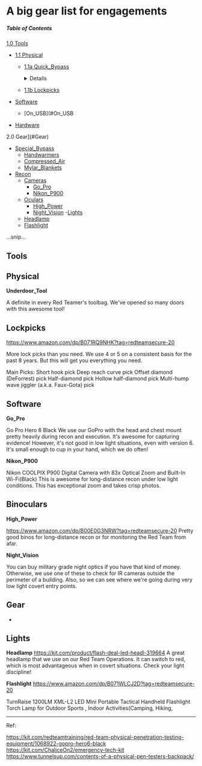 # A big gear list for engagements

##### Table of Contents  


 
[1.0 Tools](#Tools)
  - [1.1 Physical](#Physical)
                  
    - [1.1a Quick_Bypass](#Quick_Bypass)<details><summary>Details</summary><p>
      - [Adam's_Rite](#Adam's_Rite)
      + [Travelors_Hook](#Travelors_Hook)
      + [Shims](#Shims)
      + [Underdoor_Tool](#Underdoor_Tool)
      </p></details>

    - [1.1b Lockpicks](#Lockpicks)
    
  - [Software](#Software)
    * [On_USB](#On_USB
  - [Hardware](#Hardware)
  
2.0 Gear](#Gear)
  - [Special_Bypass](#Special_Bypass)
    * [Handwarmers](#Handwarmers)
    * [Compressed_Air](#Compressed_Air)
    * [Mylar_Blankets](#Mylar_Blankets)
  - [Recon](#Recon)
    * [Cameras](#Cameras)
      + [Go_Pro](#Go_Pro)
      + [Nikon_P900](#Nikon_P900)
    * [Oculars](#Oculars)
      + [High_Power](#High_Power)
      + [Night_Vision](#Night_Vision)
   -[Lights]()
     * [Headlamp](#Headlamp)
     * [Flashlight](#Flashlight)
     

...snip...    


## Tools
<a name="Tools"></a>

## Physical
<a name="Physical"></a>

 **Underdoor_Tool**
<a name="Underdoor_Tool"></a>

A definite in every Red Teamer's toolbag. We've opened so many doors with this awesome tool!

## Lockpicks
<a name="Lockpicks"></a>

https://www.amazon.com/dp/B071RQ9NHK?tag=redteamsecure-20

More lock picks than you need. We use 4 or 5 on a consistent basis for the past 8 years. But this will get you everything you need.

Main Picks:
Short hook pick
Deep reach curve pick
Offset diamond (DeForrest) pick
Half-diamond pick
Hollow half-diamond pick
Multi-hump wave jiggler (a.k.a. Faux-Gota) pick

## Software
<a name="Software"></a>

**Go_Pro**
<a name="Go_Pro"></a>

Go Pro Hero 6 Black
We use our GoPro with the head and chest mount pretty heavily during recon and execution. It's awesome for capturing evidence! However, it's not good in low light situations, even with version 6. It's small enough to cup in your hand, which we do often!


**Nikon_P900**
<a name="Nikon_P900"></a>

Nikon COOLPIX P900 Digital Camera with 83x Optical Zoom and Built-In Wi-Fi(Black) 
This is awesome for long-distance recon under low light conditions. This has exceptional zoom and takes crisp photos.

## Binoculars 
<a name="Binoculars"></a>

**High_Power**
<a name="High_Power"></a>

https://www.amazon.com/dp/B00E0G3NRW?tag=redteamsecure-20
Pretty good binos for long-distance recon or for monitoring the Red Team from afar.

**Night_Vision**
<a name="Night_Vision"></a>

You can buy military grade night optics if you have that kind of money. Otherwise, we use one of these to check for IR cameras outside the perimeter of a building. Also, so we can see where we're going during very low light covert entry points.
## Gear
-

## Lights

**Headlamp**
<a name="Headlamp"></a>
https://kit.com/product/flash-deal-led-headl-319664
A great headlamp that we use on our Red Team Operations. It can switch to red, which is most advantageous when in covert situations. Check your light discipline!

**Flashlight**
https://www.amazon.com/dp/B071WLCJ2D?tag=redteamsecure-20

TurnRaise 1200LM XML-L2 LED Mini Portable Tactical Handheld Flashlight Torch Lamp for Outdoor Sports , Indoor Activities(Camping, Hiking, 

---
Ref:

https://kit.com/redteamtraining/red-team-physical-penetration-testing-equipment/1068922-gopro-hero6-black
https://kit.com/ChaliceOn2/emergency-tech-kit
https://www.tunnelsup.com/contents-of-a-physical-pen-testers-backpack/

